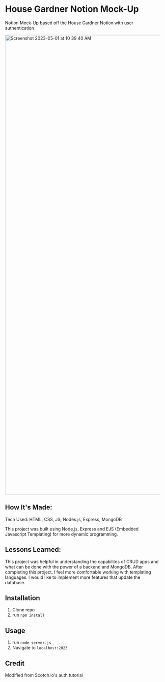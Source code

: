 # House Gardner Notion Mock-Up

Notion Mock-Up based off the House Gardner Notion with user authentication

<img width="1490" alt="Screenshot 2023-05-01 at 10 39 40 AM" src="https://user-images.githubusercontent.com/76449195/235469288-95dba979-159d-4454-b4a4-71371eb2cbd5.png">

## How It's Made:

Tech Used: HTML, CSS, JS, Nodes.js, Express, MongoDB

This project was built using Node.js, Express and EJS (Embedded Javascript Templating) for more dynamic programming.

## Lessons Learned:

This project was helpful in understanding the capabilites of CRUD apps and what can be done with the power of a backend and MongoDB. After completing this project, I feel more comfortable working with templating languages. I would like to implement more features that update the database.

## Installation

1. Clone repo
2. run `npm install`

## Usage

1. run `node server.js`
2. Navigate to `localhost:2023`

## Credit

Modified from Scotch.io's auth tutorial
